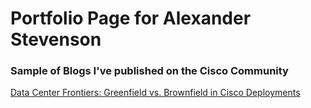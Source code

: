 # Portfolio Page for Alexander Stevenson



### Sample of Blogs I've published on the Cisco Community

<a href="https://community.cisco.com/t5/data-center-blogs/data-center-frontiers-greenfield-vs-brownfield-in-cisco/ba-p/5104378" target="_blank" rel="noopener noreferrer">Data Center Frontiers: Greenfield vs. Brownfield in Cisco Deployments</a>

